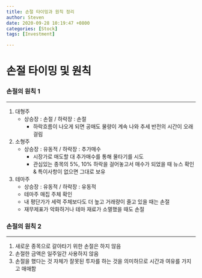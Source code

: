 ```yaml
---
title: 손절 타이밍과 원칙 정리
author: Steven
date: 2020-09-28 10:19:47 +0800
categories: [Stock]
tags: [Investment]

---
```


# 손절 타이밍 및 원칙

### 손절의 원칙 1

---

1. 대형주 
   - 상승장 : 손절 / 하락장 : 손절
     - 하락흐름이 나오게 되면 공매도 물량이 계속 나와 추세 반전의 시간이 오래걸림
2. 소형주
   - 상승장 : 유동적 / 하락장 : 추가매수
     - 시장가로 매도할 대 추가매수를 통해 물타기를 시도
     - 관심있는 종목의 5%, 10% 하락을 걸어놓고서 매수가 되었을 때 뉴스 확인 & 특이사항이 없으면 그대로 보유
3. 테마주
   - 상승장 : 유동적 / 하락장 : 유동적
   - 테마주 매집 주체 확인 
   - 내 평단가가 세력 주체보다도 더 높고 거래량이 줄고 있을 때는 손절
   - 재무제표가 악화하거나 테마 재료가 소멸했을 때도 손절



### 손절의 원칙 2

---

1. 새로운 종목으로 갈아타기 위한 손절은 하지 않음
2. 손절한 금액은 일주일간 사용하지 않음
3. 손절을 했다는 것 자체가 잘못된 투자를 하는 것을 의미하므로 시간과 여유를 가지고 매매함